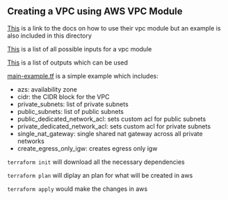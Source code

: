 ## Creating a VPC using AWS VPC Module

[This](https://registry.terraform.io/providers/hashicorp/aws/latest/docs/resources/vpc) is a link to the docs on how to use their vpc module but an example is also included in this directory

[This](https://registry.terraform.io/modules/terraform-aws-modules/vpc/aws/3.14.4?tab=inputs) is a list of all possible inputs for a vpc module

[This](https://registry.terraform.io/modules/terraform-aws-modules/vpc/aws/3.14.4?tab=outputs) is a list of outputs which can be used


[main-example.tf](./main-example.tf) is a simple example which includes:

- azs: availability zone
- cidr: the CIDR block for the VPC
- private_subnets: list of private subnets
- public_subnets: list of public subnets
- public_dedicated_network_acl: sets custom acl for public subnets
- private_dedicated_network_acl: sets custom acl for private subnets
- single_nat_gateway: single shared nat gateway across all private networks
- create_egress_only_igw: creates egress only igw

```terraform init``` will download all the necessary dependencies

```terraform plan``` will diplay an plan for what will be created in aws

```terraform apply``` would make the changes in aws

